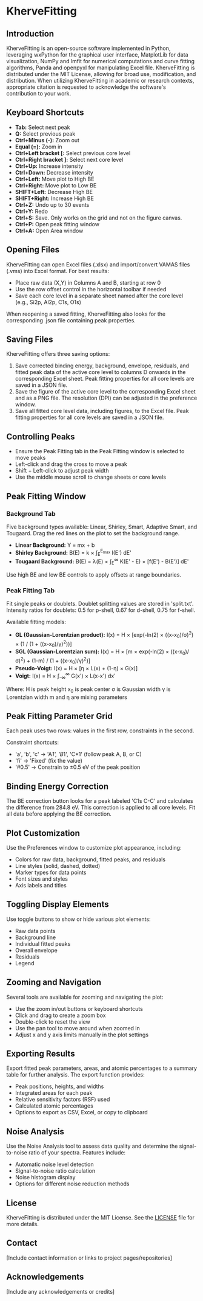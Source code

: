 # KherveFitting

## Introduction

KherveFitting is an open-source software implemented in Python, leveraging wxPython for the graphical user interface, MatplotLib for data visualization, NumPy and lmfit for numerical computations and curve fitting algorithms, Panda and openpyxl for manipulating Excel file. KherveFitting is distributed under the MIT License, allowing for broad use, modification, and distribution. When utilizing KherveFitting in academic or research contexts, appropriate citation is requested to acknowledge the software's contribution to your work.

## Keyboard Shortcuts

- **Tab:** Select next peak
- **Q:** Select previous peak
- **Ctrl+Minus (-):** Zoom out
- **Equal (=):** Zoom in
- **Ctrl+Left bracket [:** Select previous core level
- **Ctrl+Right bracket ]:** Select next core level
- **Ctrl+Up:** Increase intensity
- **Ctrl+Down:** Decrease intensity
- **Ctrl+Left:** Move plot to High BE
- **Ctrl+Right:** Move plot to Low BE
- **SHIFT+Left:** Decrease High BE
- **SHIFT+Right:** Increase High BE
- **Ctrl+Z:** Undo up to 30 events
- **Ctrl+Y:** Redo
- **Ctrl+S:** Save. Only works on the grid and not on the figure canvas.
- **Ctrl+P:** Open peak fitting window
- **Ctrl+A:** Open Area window

## Opening Files

KherveFitting can open Excel files (.xlsx) and import/convert VAMAS files (.vms) into Excel format. For best results:

- Place raw data (X,Y) in Columns A and B, starting at row 0
- Use the row offset control in the horizontal toolbar if needed
- Save each core level in a separate sheet named after the core level (e.g., Si2p, Al2p, C1s, O1s)

When reopening a saved fitting, KherveFitting also looks for the corresponding .json file containing peak properties.

## Saving Files

KherveFitting offers three saving options:

1. Save corrected binding energy, background, envelope, residuals, and fitted peak data of the active core level to columns D onwards in the corresponding Excel sheet. Peak fitting properties for all core levels are saved in a JSON file.
2. Save the figure of the active core level to the corresponding Excel sheet and as a PNG file. The resolution (DPI) can be adjusted in the preference window.
3. Save all fitted core level data, including figures, to the Excel file. Peak fitting properties for all core levels are saved in a JSON file.

## Controlling Peaks

- Ensure the Peak Fitting tab in the Peak Fitting window is selected to move peaks
- Left-click and drag the cross to move a peak
- Shift + Left-click to adjust peak width
- Use the middle mouse scroll to change sheets or core levels

## Peak Fitting Window

### Background Tab

Five background types available: Linear, Shirley, Smart, Adaptive Smart, and Tougaard. Drag the red lines on the plot to set the background range.

- **Linear Background:** Y = mx + b
- **Shirley Background:** B(E) = k × ∫<sub>E</sub><sup>E<sub>max</sub></sup> I(E') dE'
- **Tougaard Background:** B(E) = λ(E) × ∫<sub>E</sub><sup>∞</sup> K(E' - E) × [f(E') - B(E')] dE'

Use high BE and low BE controls to apply offsets at range boundaries.

### Peak Fitting Tab

Fit single peaks or doublets. Doublet splitting values are stored in 'split.txt'. Intensity ratios for doublets: 0.5 for p-shell, 0.67 for d-shell, 0.75 for f-shell.

Available fitting models:

- **GL (Gaussian-Lorentzian product):** I(x) = H × [exp(-ln(2) × ((x-x<sub>0</sub>)/σ)<sup>2</sup>) × (1 / (1 + ((x-x<sub>0</sub>)/γ)<sup>2</sup>))]
- **SGL (Gaussian-Lorentzian sum):** I(x) = H × [m × exp(-ln(2) × ((x-x<sub>0</sub>)/σ)<sup>2</sup>) + (1-m) / (1 + ((x-x<sub>0</sub>)/γ)<sup>2</sup>)]
- **Pseudo-Voigt:** I(x) = H × [η × L(x) + (1-η) × G(x)]
- **Voigt:** I(x) = H × ∫<sub>-∞</sub><sup>∞</sup> G(x') × L(x-x') dx'

Where:
H is peak height
x<sub>0</sub> is peak center
σ is Gaussian width
γ is Lorentzian width
m and η are mixing parameters

## Peak Fitting Parameter Grid

Each peak uses two rows: values in the first row, constraints in the second.

Constraint shortcuts:
- 'a', 'b', 'c' → 'A*1', 'B*1', 'C*1' (follow peak A, B, or C)
- 'fi' → 'Fixed' (fix the value)
- '#0.5' → Constrain to ±0.5 eV of the peak position

## Binding Energy Correction

The BE correction button looks for a peak labeled 'C1s C-C' and calculates the difference from 284.8 eV. This correction is applied to all core levels. Fit all data before applying the BE correction.

## Plot Customization

Use the Preferences window to customize plot appearance, including:
- Colors for raw data, background, fitted peaks, and residuals
- Line styles (solid, dashed, dotted)
- Marker types for data points
- Font sizes and styles
- Axis labels and titles

## Toggling Display Elements

Use toggle buttons to show or hide various plot elements:
- Raw data points
- Background line
- Individual fitted peaks
- Overall envelope
- Residuals
- Legend

## Zooming and Navigation

Several tools are available for zooming and navigating the plot:
- Use the zoom in/out buttons or keyboard shortcuts
- Click and drag to create a zoom box
- Double-click to reset the view
- Use the pan tool to move around when zoomed in
- Adjust x and y axis limits manually in the plot settings

## Exporting Results

Export fitted peak parameters, areas, and atomic percentages to a summary table for further analysis. The export function provides:
- Peak positions, heights, and widths
- Integrated areas for each peak
- Relative sensitivity factors (RSF) used
- Calculated atomic percentages
- Options to export as CSV, Excel, or copy to clipboard

## Noise Analysis

Use the Noise Analysis tool to assess data quality and determine the signal-to-noise ratio of your spectra. Features include:
- Automatic noise level detection
- Signal-to-noise ratio calculation
- Noise histogram display
- Options for different noise reduction methods

## License

KherveFitting is distributed under the MIT License. See the [LICENSE](LICENSE) file for more details.

## Contact

[Include contact information or links to project pages/repositories]

## Acknowledgements

[Include any acknowledgements or credits]